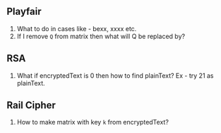 ## Playfair

1. What to do in cases like - bexx, xxxx etc.
2. If I remove `Q` from matrix then what will Q be replaced by?

## RSA
1. What if encryptedText is 0 then how to find plainText? Ex - try 21 as plainText.

## Rail Cipher
1. How to make matrix with key `k` from encryptedText?
